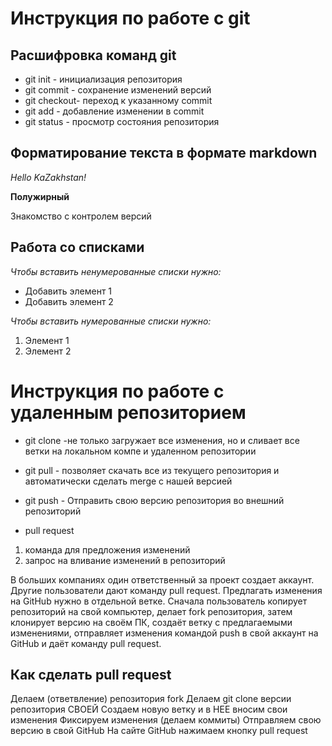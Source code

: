 # Инструкция по работе с git

## Расшифровка команд git

* git init - инициализация репозитория
* git commit - сохранение изменений версий
* git checkout- переход к указанному commit
* git add - добавление изменении в commit
* git status - просмотр состояния репозитория

## Форматирование текста в формате markdown

*Hello KaZakhstan!*

**Полужирный**

Знакомство с контролем версий

## Работа со списками

*Чтобы вставить ненумерованные списки нужно:*
* Добавить элемент 1
* Добавить элемент 2

*Чтобы вставить нумерованные списки нужно:*
1. Элемент 1
2. Элемент 2

# Инструкция по работе с удаленным репозиторием

* git clone -не только загружает все изменения, но и сливает все ветки на локальном компе и удаленном репозитории

* git pull - позволяет скачать все 
из текущего репозитория и автоматически
сделать merge с нашей версией

* git push - Отправить свою версию репозитория во
внешний репозиторий

* pull request 
1. команда для предложения изменений
2. запрос на вливание изменений в репозиторий

В больших компаниях один ответственный за проект создает аккаунт. Другие пользователи дают
команду pull request. Предлагать изменения на GitHub нужно в отдельной ветке. Сначала
пользователь копирует репозиторий на свой компьютер, делает fork репозитория, затем
клонирует версию на своём ПК, создаёт ветку с предлагаемыми изменениями, отправляет
изменения командой push в свой аккаунт на GitHub и даёт команду pull request. 

## Как сделать pull request
Делаем   (ответвление) репозитория fork
Делаем git clone   версии репозитория СВОЕЙ
Создаем новую ветку и в НЕЕ вносим свои изменения
Фиксируем изменения (делаем коммиты)
Отправляем свою версию в свой GitHub
На сайте GitHub нажимаем кнопку pull request
